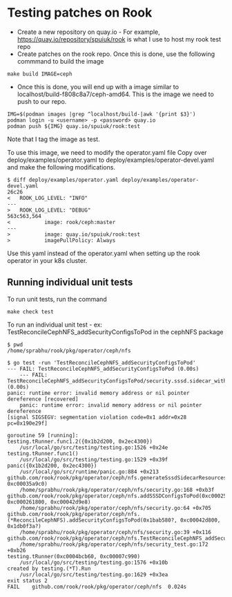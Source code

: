 # Testing patches on Rook

- Create a new repository on quay.io - For example, https://quay.io/repository/spuiuk/rook is what I use to host my rook test repo
- Create patches on the rook repo. Once this is done, use the following commmand to build the image
```
make build IMAGE=ceph
```
- Once this is done, you will end up with a image similar to localhost/build-f808c8a7/ceph-amd64. This is the image we need to push to our repo.
```
IMG=$(podman images |grep ^localhost/build-|awk '{print $3}')
podman login -u <username> -p <password> quay.io
podman push ${IMG} quay.io/spuiuk/rook:test
```
Note that I tag the image as test.

To use this image, we need to modify the operator.yaml file
Copy over deploy/examples/operator.yaml to deploy/examples/operator-devel.yaml and make the following modifications.
```
$ diff deploy/examples/operator.yaml deploy/examples/operator-devel.yaml
26c26
<   ROOK_LOG_LEVEL: "INFO"
---
>   ROOK_LOG_LEVEL: "DEBUG"
563c563,564
<           image: rook/ceph:master
---
>           image: quay.io/spuiuk/rook:test
>           imagePullPolicy: Always

```

Use this yaml instead of the operator.yaml when setting up the rook operator in your k8s cluster.

## Running individual unit tests

To run unit tests, run the command
```
make check test
```

To run an individual unit test - ex: TestReconcileCephNFS_addSecurityConfigsToPod in the cephNFS package
```
$ pwd
/home/sprabhu/rook/pkg/operator/ceph/nfs

$ go test -run 'TestReconcileCephNFS_addSecurityConfigsToPod'
--- FAIL: TestReconcileCephNFS_addSecurityConfigsToPod (0.00s)
    --- FAIL: TestReconcileCephNFS_addSecurityConfigsToPod/security.sssd.sidecar_with_configMap (0.00s)
panic: runtime error: invalid memory address or nil pointer dereference [recovered]
	panic: runtime error: invalid memory address or nil pointer dereference
[signal SIGSEGV: segmentation violation code=0x1 addr=0x28 pc=0x190e29f]

goroutine 59 [running]:
testing.tRunner.func1.2({0x1b2d200, 0x2ec4300})
	/usr/local/go/src/testing/testing.go:1526 +0x24e
testing.tRunner.func1()
	/usr/local/go/src/testing/testing.go:1529 +0x39f
panic({0x1b2d200, 0x2ec4300})
	/usr/local/go/src/runtime/panic.go:884 +0x213
github.com/rook/rook/pkg/operator/ceph/nfs.generateSssdSidecarResources(0xc00042d800, 0xc00035a9c0)
	/home/sprabhu/rook/pkg/operator/ceph/nfs/security.go:168 +0xb3f
github.com/rook/rook/pkg/operator/ceph/nfs.addSSSDConfigsToPod(0xc00025faf0, 0xc000261800, 0xc00042d9e8)
	/home/sprabhu/rook/pkg/operator/ceph/nfs/security.go:64 +0x705
github.com/rook/rook/pkg/operator/ceph/nfs.(*ReconcileCephNFS).addSecurityConfigsToPod(0x1bab580?, 0xc00042d800, 0x1db0f3a?)
	/home/sprabhu/rook/pkg/operator/ceph/nfs/security.go:39 +0x116
github.com/rook/rook/pkg/operator/ceph/nfs.TestReconcileCephNFS_addSecurityConfigsToPod.func3(0xc0004bcb60)
	/home/sprabhu/rook/pkg/operator/ceph/nfs/security_test.go:172 +0xb26
testing.tRunner(0xc0004bcb60, 0xc00007c990)
	/usr/local/go/src/testing/testing.go:1576 +0x10b
created by testing.(*T).Run
	/usr/local/go/src/testing/testing.go:1629 +0x3ea
exit status 2
FAIL	github.com/rook/rook/pkg/operator/ceph/nfs	0.024s
```

